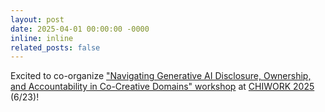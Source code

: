 ```yaml
---
layout: post
date: 2025-04-01 00:00:00 -0000
inline: inline
related_posts: false
---
```


Excited to co-organize ["Navigating Generative AI Disclosure, Ownership, and Accountability in Co-Creative Domains" workshop](https://chiwork-aidisclosure.github.io/) at [CHIWORK 2025](https://chiwork.org/) (6/23)!